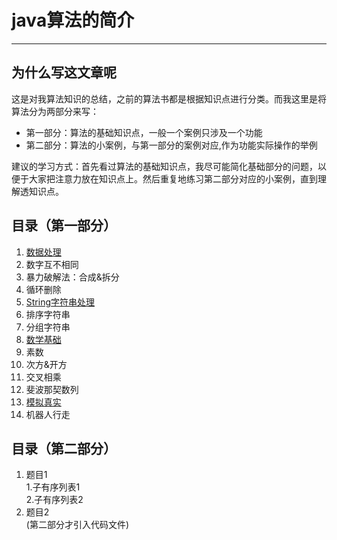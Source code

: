﻿# java算法的简介

---

## 为什么写这文章呢

这是对我算法知识的总结，之前的算法书都是根据知识点进行分类。而我这里是将算法分为两部分来写：

- 第一部分：算法的基础知识点，一般一个案例只涉及一个功能
- 第二部分：算法的小案例，与第一部分的案例对应,作为功能实际操作的举例

建议的学习方式：首先看过算法的基础知识点，我尽可能简化基础部分的问题，以便于大家把注意力放在知识点上。然后重复地练习第二部分对应的小案例，直到理解透知识点。

## 目录（第一部分）

1. [数据处理](doc_A/ProcessingData.md)  
  1. 数字互不相同
  1. 暴力破解法：合成&拆分
  1. 循环删除
2. [String字符串处理](doc_A/ManageString.md)  
  1. 排序字符串
  1. 分组字符串
3. [数学基础](doc_A/Math.md)  
  1. 素数
  1. 次方&开方
  1. 交叉相乘
  1. 斐波那契数列
4. [模拟真实](doc_A/Simulation.md)  
  1. 机器人行走

## 目录（第二部分）

1. 题目1  
  1.子有序列表1  
  2.子有序列表2
1. 题目2  
(第二部分才引入代码文件)
